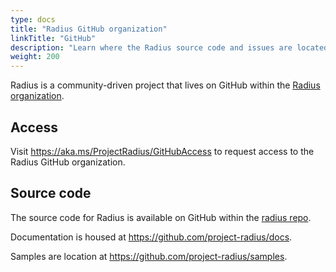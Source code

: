 ```yaml
---
type: docs
title: "Radius GitHub organization"
linkTitle: "GitHub"
description: "Learn where the Radius source code and issues are located"
weight: 200
---
```


Radius is a community-driven project that lives on GitHub within the [Radius organization](https://github.com/project-radius).

## Access

Visit https://aka.ms/ProjectRadius/GitHubAccess to request access to the Radius GitHub organization.

## Source code

The source code for Radius is available on GitHub within the [radius repo](https://github.com/project-radius/radius).

Documentation is housed at https://github.com/project-radius/docs.

Samples are location at https://github.com/project-radius/samples.